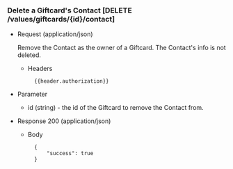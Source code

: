 ### Delete a Giftcard's Contact [DELETE /values/giftcards/{id}/contact]

+ Request (application/json)

    Remove the Contact as the owner of a Giftcard.  The Contact's info is not deleted.

    + Headers
    
            {{header.authorization}}

+ Parameter
    + id (string) - the id of the Giftcard to remove the Contact from.

+ Response 200 (application/json)

    + Body

            {
                "success": true
            }
